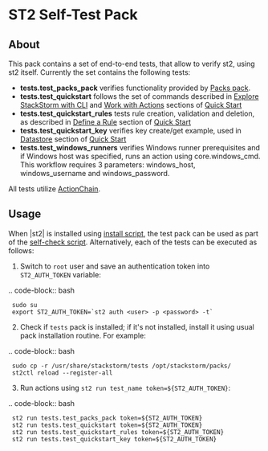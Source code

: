 ST2 Self-Test Pack
==================

About
-----
This pack contains a set of end-to-end tests, that allow to verify st2, using st2 itself. Currently the set contains the following tests:

* **tests.test_packs_pack** verifies functionality provided by [Packs pack](http://docs.stackstorm.com/packs.html#getting-a-pack).
* **tests.test_quickstart** follows the set of commands described in [Explore StackStorm with CLI](http://docs.stackstorm.com/start.html#explore-st2-with-cli) and [Work with Actions](http://docs.stackstorm.com/start.html#work-with-actions) sections of [Quick Start](http://docs.stackstorm.com/start.html)
* **tests.test_quickstart_rules** tests rule creation, validation and deletion, as described in [Define a Rule](http://docs.stackstorm.com/start.html#define-a-rule) section of [Quick Start](http://docs.stackstorm.com/start.html)
* **tests.test_quickstart_key** verifies key create/get example, used in [Datastore](http://docs.stackstorm.com/start.html#datastore) section of [Quick Start](http://docs.stackstorm.com/start.html)
* **tests.test_windows_runners** verifies Windows runner prerequisites and if Windows host was specified, runs an action using core.windows_cmd. This workflow requires 3 parameters: windows_host, windows_username and windows_password.

All tests utilize [ActionChain](http://docs.stackstorm.com/actionchain.html).

Usage
-----
When |st2| is installed using [install script](http://docs.stackstorm.com/install/index.html), the test pack can be used as part of the [self-check script](http://docs.stackstorm.com/troubleshooting.html#running-self-verification). Alternatively, each of the tests can be executed as follows:

1. Switch to `root` user and save an authentication token into `ST2_AUTH_TOKEN` variable:

.. code-block:: bash

     sudo su
     export ST2_AUTH_TOKEN=`st2 auth <user> -p <password> -t`

2. Check if ``tests`` pack is installed; if it's not installed, install it using usual pack installation routine. For example:

.. code-block:: bash

     sudo cp -r /usr/share/stackstorm/tests /opt/stackstorm/packs/
     st2ctl reload --register-all

3. Run actions using ``st2 run test_name token=${ST2_AUTH_TOKEN}``:

.. code-block:: bash

     st2 run tests.test_packs_pack token=${ST2_AUTH_TOKEN}
     st2 run tests.test_quickstart token=${ST2_AUTH_TOKEN}
     st2 run tests.test_quickstart_rules token=${ST2_AUTH_TOKEN}
     st2 run tests.test_quickstart_key token=${ST2_AUTH_TOKEN}

